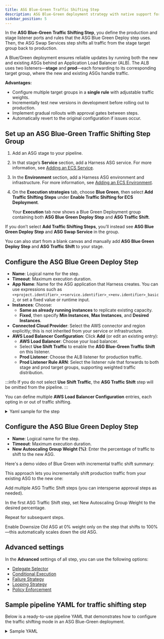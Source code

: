 ```yaml
---
title: ASG Blue-Green Traffic Shifting Step
description: ASG Blue-Green deployment strategy with native support for phased traffic shifting using ALB weighted target groups.
sidebar_position: 5
---
```



In the **ASG Blue-Green Traffic Shifting Step**, you define the production and stage listener ports and rules that the ASG Blue Green Deploy step uses. Then, the ASG Swap Services step shifts all traffic from the stage target group back to production.

A Blue/Green deployment ensures reliable updates by running both the new and existing ASGs behind an Application Load Balancer (ALB). The ALB uses two listeners—**stage** and **prod**—each forwarding to its corresponding target group, where the new and existing ASGs handle traffic.

**Advantages:**

- Configure multiple target groups in a **single rule** with adjustable traffic weights.  
- Incrementally test new versions in development before rolling out to production.  
- Implement gradual rollouts with approval gates between steps.  
- Automatically revert to the original configuration if issues occur.

## Set up an ASG Blue-Green Traffic Shifting Step Group

1. Add an ASG stage to your pipeline.  
2. In that stage’s **Service** section, add a Harness ASG service. For more information, see [Adding an ECS Service](/docs/continuous-delivery/deploy-srv-diff-platforms/aws/asg/asg-tutorial#harness-asg-services).  
3. In the **Environment** section, add a Harness ASG environment and infrastructure. For more information, see [Adding an ECS Environment](/docs/continuous-delivery/deploy-srv-diff-platforms/aws/asg/asg-tutorial#harness-asg-environments).  
4. On the **Execution strategies** tab, choose **Blue Green**, then select **Add Traffic Shifting Steps** under **Enable Traffic Shifting for ECS Deployment**.

   Your **Execution** tab now shows a Blue Green Deployment group containing both **ASG Blue Green Deploy Step** and **ASG Traffic Shift**.

<div align="center">
  <DocImage path={require('./static/asg-traffic-shift-1.png')} width="60%" height="60%" title="Click to view full size image" />
</div>

   If you don’t select **Add Traffic Shifting Steps**, you’ll instead see **ASG Blue Green Deploy Step** and **ASG Swap Service** in the group.

   You can also start from a blank canvas and manually add **ASG Blue Green Deploy Step** and **ASG Traffic Shift** to your stage.

## Configure the ASG Blue Green Deploy Step

- **Name**: Logical name for the step.  
- **Timeout**: Maximum execution duration.  
- **App Name**: Name for the ASG application that Harness creates. You can use expressions such as `<+project.identifier>_<+service.identifier>_<+env.identifier>_basic2`, or set a fixed value or runtime input.  
- **Instances**: Choose:  
  - **Same as already running instances** to replicate existing capacity.  
  - **Fixed**, then specify **Min Instances**, **Max Instances**, and **Desired Instances**.  
- **Connected Cloud Provider**: Select the AWS connector and region explicitly; this is not inherited from your service or infrastructure.  
- **AWS Load Balancer Configuration**: Click **Add** (or edit an existing entry):  
  - **AWS Load Balancer**: Choose your load balancer.  
  - Select **Use Shift Traffic** to enable the **ASG Blue-Green Traffic Shift** on this listener.  
  - **Prod Listener**: Choose the ALB listener for production traffic.  
  - **Prod Listener Rule ARN**: Select the listener rule that forwards to both stage and prod target groups, supporting weighted traffic distribution.

:::info
If you do not select **Use Shift Traffic**, the **ASG Traffic Shift** step will be omitted from the pipeline.
:::

<div align="center">
  <DocImage path={require('./static/asg-traffic-shift-2.png')} width="60%" height="60%" title="Click to view full size image" />
</div>

You can define multiple **AWS Load Balancer Configuration** entries, each opting in or out of traffic shifting.

<details>
<summary>Yaml sample for the step</summary>

Yaml sample for the step

```yaml
- step:
                    - step:
                        name: Asg Blue Green Deploy
                        identifier: AsgBlueGreenDeploy
                        type: AsgBlueGreenDeploy
                        timeout: 15m
                        spec:
                          instances:
                            type: Fixed
                            spec:
                              min: 1
                              max: 1
                              desired: 1
                          loadBalancers:
                            - loadBalancer: -asg-test
                              prodListener: arn:..
                              prodListenerRuleArn: arn:...
```
</details>

## Configure the ASG Blue Green Deploy Step

- **Name**: Logical name for the step.
- **Timeout**: Maximum execution duration.
- **New Autoscaling Group Weight (%)**: Enter the percentage of traffic to shift to the new ASG.

<div align="center">
  <DocImage path={require('./static/asg-traffic-shift-3.png')} width="60%" height="60%" title="Click to view full size image" />
</div>

Here's a demo video of Blue Green with incremental traffic shift summary:

<!-- Video:
https://www.loom.com/share/5193b65dafa34d63921efc6f0c7fa798?sid=0ea60fd7-376d-4c92-a2ee-dfe47af6075b-->
<DocVideo src="https://www.loom.com/share/5193b65dafa34d63921efc6f0c7fa798?sid=0ea60fd7-376d-4c92-a2ee-dfe47af6075b" />

This approach lets you incrementally shift production traffic from your existing ASG to the new one:

Add multiple ASG Traffic Shift steps (you can intersperse approval steps as needed).

In the first ASG Traffic Shift step, set New Autoscaling Group Weight to the desired percentage.

Repeat for subsequent steps.

Enable Downsize Old ASG at 0% weight only on the step that shifts to 100%—this automatically scales down the old ASG.

## Advanced settings

In the **Advanced** settings of all step, you can use the following options:

* [Delegate Selector](/docs/platform/delegates/manage-delegates/select-delegates-with-selectors)
* [Conditional Execution](/docs/platform/pipelines/step-skip-condition-settings)
* [Failure Strategy](/docs/platform/pipelines/failure-handling/define-a-failure-strategy-on-stages-and-steps)
* [Looping Strategy](/docs/platform/pipelines/looping-strategies/looping-strategies-matrix-repeat-and-parallelism)
* [Policy Enforcement](/docs/platform/governance/policy-as-code/harness-governance-overview)

## Sample pipeline YAML for traffic shifting step

Below is a ready-to-use pipeline YAML that demonstrates how to configure the traffic shifting mode in an ASG Blue-Green deployment.

<details>
<summary>Sample YAML</summary>

```
pipeline:
  name: PIPELINE_NAME
  identifier: PIPELINE_ID
  projectIdentifier: PROJECT_ID
  orgIdentifier: ORG_ID
  tags: {}
  stages:
    - stage:
        name: DeployBG
        identifier: DeployBG
        description: ""
        type: Deployment
        spec:
          deploymentType: Asg
          service:
            serviceRef: AsgService_6SIiP
            serviceInputs:
              serviceDefinition:
                type: Asg
                spec:
                  artifacts:
                    primary:
                      primaryArtifactRef: AMI-ARTIFACT
          environment:
            environmentRef: AsgEnv
            deployToAll: false
            infrastructureDefinitions:
              - identifier: AsgInfra
          execution:
            steps:
              - stepGroup:
                  name: Blue Green Deployment
                  identifier: blueGreenDeployment
                  steps:
                    - step:
                        name: Asg Blue Green Deploy
                        identifier: AsgBlueGreenDeploy
                        type: AsgBlueGreenDeploy
                        timeout: 15m
                        spec:
                          instances:
                            type: Fixed
                            spec:
                              min: 1
                              max: 1
                              desired: 1
                          loadBalancers:
                            - loadBalancer: asg-ng-test
                              prodListener: arn:aws:elasticloadbalancing:us-east-1...
                              prodListenerRuleArn: arn:aws:elasticloadbalancing:us-east-1...
                    - step:
                        name: AsgShiftTraffic30
                        identifier: AsgShiftTraffic30
                        type: AsgShiftTraffic
                        timeout: 15m
                        spec:
                          weight: 30
                          downsizeOldAsg: false
                    - step:
                        name: AsgShiftTraffic100
                        identifier: AsgShiftTraffic100
                        type: AsgShiftTraffic
                        timeout: 15m
                        spec:
                          weight: 100
                          downsizeOldAsg: true
            rollbackSteps:
              - step:
                  name: Asg Blue Green Rollback
                  identifier: AsgBlueGreenRollback
                  type: AsgBlueGreenRollback
                  timeout: 10m
                  spec: {}
        tags: {}
        failureStrategies:
          - onFailure:
              errors:
                - AllErrors
              action:
                type: StageRollback

```

</details>
